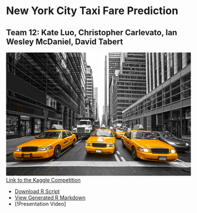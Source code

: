 # New York City Taxi Fare Prediction

## Team 12: Kate Luo, Christopher Carlevato, Ian Wesley McDaniel, David Tabert
![ ](taxi-cab-nyc.jpg)
[Link to the Kaggle Competition](https://www.kaggle.com/c/new-york-city-taxi-fare-prediction/overview)

- [Download R Script](TP2_Improved.R)
- [View Generated R Markdown](TP2_RMD.pdf) 
- [!Presentation Video]
